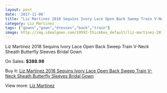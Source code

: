 ```yaml
---
layout: post
date: '2017-11-06'
title: "Liz Martinez 2018 Sequins Ivory Lace Open Back Sweep Train V-Neck Sheath Butterfly Sleeves Bridal Gown"
category: Liz Martinez
tags: ["gowns","gown","dresses","back","train"]
image: http://img.idealgown.com/19592-thickbox_default/liz-martinez-2018-sequins-ivory-lace-open-back-sweep-train-v-neck-sheath-butterfly-sleeves-bridal-gown.jpg
---
```

Liz Martinez 2018 Sequins Ivory Lace Open Back Sweep Train V-Neck Sheath Butterfly Sleeves Bridal Gown

On Sales: **$388.98**
<a href="https://www.idealgown.com/en/liz-martinez/7646-liz-martinez-2018-sequins-ivory-lace-open-back-sweep-train-v-neck-sheath-butterfly-sleeves-bridal-gown.html"><amp-img layout="responsive" width="600" height="600" src="//img.idealgown.com/19592-thickbox_default/liz-martinez-2018-sequins-ivory-lace-open-back-sweep-train-v-neck-sheath-butterfly-sleeves-bridal-gown.jpg" alt="Liz Martinez 2018 Sequins Ivory Lace Open Back Sweep Train V-Neck Sheath Butterfly Sleeves Bridal Gown 0" /></a>
<a href="https://www.idealgown.com/en/liz-martinez/7646-liz-martinez-2018-sequins-ivory-lace-open-back-sweep-train-v-neck-sheath-butterfly-sleeves-bridal-gown.html"><amp-img layout="responsive" width="600" height="600" src="//img.idealgown.com/19599-thickbox_default/liz-martinez-2018-sequins-ivory-lace-open-back-sweep-train-v-neck-sheath-butterfly-sleeves-bridal-gown.jpg" alt="Liz Martinez 2018 Sequins Ivory Lace Open Back Sweep Train V-Neck Sheath Butterfly Sleeves Bridal Gown 1" /></a>
<a href="https://www.idealgown.com/en/liz-martinez/7646-liz-martinez-2018-sequins-ivory-lace-open-back-sweep-train-v-neck-sheath-butterfly-sleeves-bridal-gown.html"><amp-img layout="responsive" width="600" height="600" src="//img.idealgown.com/19598-thickbox_default/liz-martinez-2018-sequins-ivory-lace-open-back-sweep-train-v-neck-sheath-butterfly-sleeves-bridal-gown.jpg" alt="Liz Martinez 2018 Sequins Ivory Lace Open Back Sweep Train V-Neck Sheath Butterfly Sleeves Bridal Gown 2" /></a>
<a href="https://www.idealgown.com/en/liz-martinez/7646-liz-martinez-2018-sequins-ivory-lace-open-back-sweep-train-v-neck-sheath-butterfly-sleeves-bridal-gown.html"><amp-img layout="responsive" width="600" height="600" src="//img.idealgown.com/19597-thickbox_default/liz-martinez-2018-sequins-ivory-lace-open-back-sweep-train-v-neck-sheath-butterfly-sleeves-bridal-gown.jpg" alt="Liz Martinez 2018 Sequins Ivory Lace Open Back Sweep Train V-Neck Sheath Butterfly Sleeves Bridal Gown 3" /></a>
<a href="https://www.idealgown.com/en/liz-martinez/7646-liz-martinez-2018-sequins-ivory-lace-open-back-sweep-train-v-neck-sheath-butterfly-sleeves-bridal-gown.html"><amp-img layout="responsive" width="600" height="600" src="//img.idealgown.com/19596-thickbox_default/liz-martinez-2018-sequins-ivory-lace-open-back-sweep-train-v-neck-sheath-butterfly-sleeves-bridal-gown.jpg" alt="Liz Martinez 2018 Sequins Ivory Lace Open Back Sweep Train V-Neck Sheath Butterfly Sleeves Bridal Gown 4" /></a>
<a href="https://www.idealgown.com/en/liz-martinez/7646-liz-martinez-2018-sequins-ivory-lace-open-back-sweep-train-v-neck-sheath-butterfly-sleeves-bridal-gown.html"><amp-img layout="responsive" width="600" height="600" src="//img.idealgown.com/19595-thickbox_default/liz-martinez-2018-sequins-ivory-lace-open-back-sweep-train-v-neck-sheath-butterfly-sleeves-bridal-gown.jpg" alt="Liz Martinez 2018 Sequins Ivory Lace Open Back Sweep Train V-Neck Sheath Butterfly Sleeves Bridal Gown 5" /></a>
<a href="https://www.idealgown.com/en/liz-martinez/7646-liz-martinez-2018-sequins-ivory-lace-open-back-sweep-train-v-neck-sheath-butterfly-sleeves-bridal-gown.html"><amp-img layout="responsive" width="600" height="600" src="//img.idealgown.com/19594-thickbox_default/liz-martinez-2018-sequins-ivory-lace-open-back-sweep-train-v-neck-sheath-butterfly-sleeves-bridal-gown.jpg" alt="Liz Martinez 2018 Sequins Ivory Lace Open Back Sweep Train V-Neck Sheath Butterfly Sleeves Bridal Gown 6" /></a>
<a href="https://www.idealgown.com/en/liz-martinez/7646-liz-martinez-2018-sequins-ivory-lace-open-back-sweep-train-v-neck-sheath-butterfly-sleeves-bridal-gown.html"><amp-img layout="responsive" width="600" height="600" src="//img.idealgown.com/19593-thickbox_default/liz-martinez-2018-sequins-ivory-lace-open-back-sweep-train-v-neck-sheath-butterfly-sleeves-bridal-gown.jpg" alt="Liz Martinez 2018 Sequins Ivory Lace Open Back Sweep Train V-Neck Sheath Butterfly Sleeves Bridal Gown 7" /></a>

Buy it: [Liz Martinez 2018 Sequins Ivory Lace Open Back Sweep Train V-Neck Sheath Butterfly Sleeves Bridal Gown](https://www.idealgown.com/en/liz-martinez/7646-liz-martinez-2018-sequins-ivory-lace-open-back-sweep-train-v-neck-sheath-butterfly-sleeves-bridal-gown.html "Liz Martinez 2018 Sequins Ivory Lace Open Back Sweep Train V-Neck Sheath Butterfly Sleeves Bridal Gown")

View more: [Liz Martinez](https://www.idealgown.com/en/150-liz-martinez "Liz Martinez")